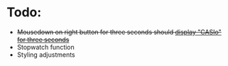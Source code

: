 # Todo:

- ~~Mousedown on right button for three seconds should [display "CASIo" for three seconds](https://en.wikipedia.org/wiki/Casio_F-91W#Counterfeits)~~
- Stopwatch function
- Styling adjustments
